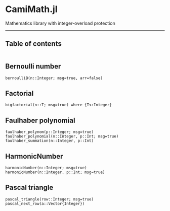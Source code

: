 # CamiMath.jl

Mathematics library with integer-overload protection

---
## Table of contents

```@contents
```

## Bernoulli number

```@docs
bernoulliB(n::Integer; msg=true, arr=false)
```
## Factorial

```@docs
bigfactorial(n::T; msg=true) where {T<:Integer}
```

## Faulhaber polynomial

```@docs
faulhaber_polynom(p::Integer; msg=true)
faulhaber_polynomial(n::Integer, p::Int; msg=true)
faulhaber_summation(n::Integer, p::Int)
```
## HarmonicNumber

```@docs
harmonicNumber(n::Integer; msg=true)
harmonicNumber(n::Integer, p::Int; msg=true)
```

## Pascal triangle

```@docs
pascal_triangle(row::Integer; msg=true)
pascal_next_row(a::Vector{Integer})
```